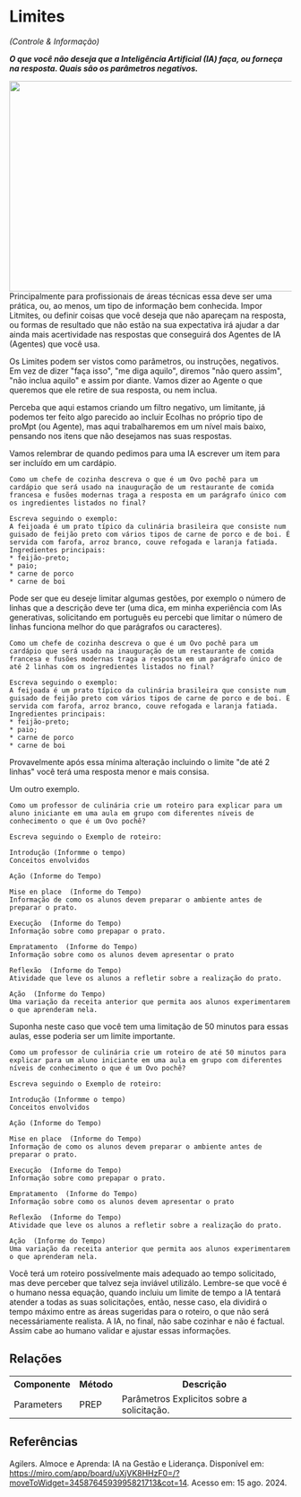 # Limites
*(Controle & Informação)*

***O que você não deseja que a Inteligência Artificial (IA) faça, ou forneça na resposta. Quais são os parâmetros negativos.***

 <img src="https://github.com/user-attachments/assets/c974ca78-55d1-4ca0-920f-9d19d684394f" align="left" width="637" height="375">

Principalmente para profissionais de áreas técnicas essa deve ser uma prática, ou, ao menos, um tipo de informação bem conhecida. Impor Litmites, ou definir coisas que você deseja que não apareçam na resposta, ou formas de resultado que não estão na sua expectativa irá ajudar a dar ainda mais acertividade nas respostas que conseguirá dos Agentes de IA (Agentes) que você usa.

Os Limites podem ser vistos como parâmetros, ou instruções, negativos. Em vez de dizer "faça isso", "me diga aquilo", diremos "não quero assim", "não inclua aquilo" e assim por diante. Vamos dizer ao Agente o que queremos que ele retire de sua resposta, ou nem inclua.

Perceba que aqui estamos criando um filtro negativo, um limitante, já podemos ter feito algo parecido ao incluir Ecolhas no próprio tipo de proMpt (ou Agente), mas aqui trabalharemos em um nível mais baixo, pensando nos itens que não desejamos nas suas respostas.

Vamos relembrar de quando pedimos para uma IA escrever um item para ser incluído em um cardápio.

```
Como um chefe de cozinha descreva o que é um Ovo pochê para um cardápio que será usado na inauguração de um restaurante de comida francesa e fusões modernas traga a resposta em um parágrafo único com os ingredientes listados no final?

Escreva seguindo o exemplo:
A feijoada é um prato típico da culinária brasileira que consiste num guisado de feijão preto com vários tipos de carne de porco e de boi. É servida com farofa, arroz branco, couve refogada e laranja fatiada.
Ingredientes principais:
* feijão-preto;
* paio;
* carne de porco
* carne de boi

```

Pode ser que eu deseje limitar algumas gestões, por exemplo o número de linhas que a descrição deve ter (uma dica, em minha experiência com IAs generativas, solicitando em português eu percebi que limitar o número de linhas funciona melhor do que parágrafos ou caracteres). 

```
Como um chefe de cozinha descreva o que é um Ovo pochê para um cardápio que será usado na inauguração de um restaurante de comida francesa e fusões modernas traga a resposta em um parágrafo único de até 2 linhas com os ingredientes listados no final?

Escreva seguindo o exemplo:
A feijoada é um prato típico da culinária brasileira que consiste num guisado de feijão preto com vários tipos de carne de porco e de boi. É servida com farofa, arroz branco, couve refogada e laranja fatiada.
Ingredientes principais:
* feijão-preto;
* paio;
* carne de porco
* carne de boi

```

Provavelmente após essa mínima alteração incluindo o limite "de até 2 linhas" você terá uma resposta menor e mais consisa.

Um outro exemplo.

```
Como um professor de culinária crie um roteiro para explicar para um aluno iniciante em uma aula em grupo com diferentes níveis de conhecimento o que é um Ovo pochê?

Escreva seguindo o Exemplo de roteiro:

Introdução (Informme o tempo)
Conceitos envolvidos

Ação (Informe do Tempo)

Mise en place  (Informe do Tempo)
Informação de como os alunos devem preparar o ambiente antes de preparar o prato.

Execução  (Informe do Tempo)
Informação sobre como prepapar o prato.

Empratamento  (Informe do Tempo)
Informação sobre como os alunos devem apresentar o prato

Reflexão  (Informe do Tempo)
Atividade que leve os alunos a refletir sobre a realização do prato.

Ação  (Informe do Tempo)
Uma variação da receita anterior que permita aos alunos experimentarem o que aprenderam nela.

```

Suponha neste caso que você tem uma limitação de 50 minutos para essas aulas, esse poderia ser um limite importante.

```
Como um professor de culinária crie um roteiro de até 50 minutos para explicar para um aluno iniciante em uma aula em grupo com diferentes níveis de conhecimento o que é um Ovo pochê?

Escreva seguindo o Exemplo de roteiro:

Introdução (Informme o tempo)
Conceitos envolvidos

Ação (Informe do Tempo)

Mise en place  (Informe do Tempo)
Informação de como os alunos devem preparar o ambiente antes de preparar o prato.

Execução  (Informe do Tempo)
Informação sobre como prepapar o prato.

Empratamento  (Informe do Tempo)
Informação sobre como os alunos devem apresentar o prato

Reflexão  (Informe do Tempo)
Atividade que leve os alunos a refletir sobre a realização do prato.

Ação  (Informe do Tempo)
Uma variação da receita anterior que permita aos alunos experimentarem o que aprenderam nela.

```

Você terá um roteiro possívelmente mais adequado ao tempo solicitado, mas deve perceber que talvez seja inviável utilizálo. Lembre-se que você é o humano nessa equação, quando incluiu um limite de tempo a IA tentará atender a todas as suas solicitações, então, nesse caso, ela dividirá o tempo máximo entre as áreas sugeridas para o roteiro, o que não será necessáriamente realista. A IA, no final, não sabe cozinhar e não é factual. Assim cabe ao humano validar e ajustar essas informações.

## Relações
<table>
<tr>
  <th>Componente</th>	<th>Método</th>	<th>Descrição</th>
</tr>
<tr>
  <td>Parameters</td><td>PREP</td><td>	Parâmetros Explicitos sobre a solicitação.</td>
</tr>
</table>

## Referências
Agilers. Almoce e Aprenda: IA na Gestão e Liderança. Disponível em: https://miro.com/app/board/uXjVK8HHzF0=/?moveToWidget=3458764593995821713&cot=14. Acesso em: 15 ago. 2024.
